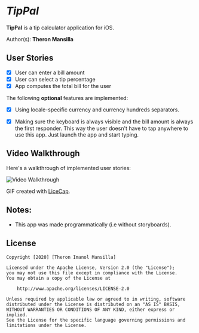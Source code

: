 # *TipPal*

**TipPal** is a tip calculator application for iOS.

Author(s): **Theron Mansilla**

## User Stories

* [x] User can enter a bill amount
* [x] User can select a tip percentage
* [x] App computes the total bill for the user 

The following **optional** features are implemented:
* [x] Using locale-specific currency and currency hundreds separators.
* [x] Making sure the keyboard is always visible and the bill amount is always the first responder. This way the user doesn't have to tap anywhere to use this app. Just launch the app and start typing.


## Video Walkthrough 

Here's a walkthrough of implemented user stories:

<img src='http://g.recordit.co/dZA98WE09y.gif' title='Video Walkthrough' width='' alt='Video Walkthrough' />

GIF created with [LiceCap](http://www.cockos.com/licecap/).

## Notes:
* This app was made programmatically (i.e without storyboards).

## License

    Copyright [2020] [Theron Imanol Mansilla]

    Licensed under the Apache License, Version 2.0 (the "License");
    you may not use this file except in compliance with the License.
    You may obtain a copy of the License at

        http://www.apache.org/licenses/LICENSE-2.0

    Unless required by applicable law or agreed to in writing, software
    distributed under the License is distributed on an "AS IS" BASIS,
    WITHOUT WARRANTIES OR CONDITIONS OF ANY KIND, either express or implied.
    See the License for the specific language governing permissions and
    limitations under the License.
